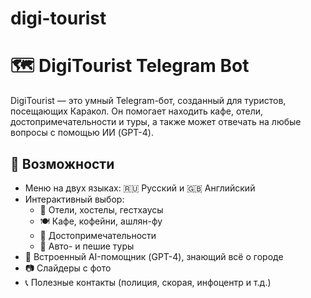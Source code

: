 # digi-tourist
# 🗺️ DigiTourist Telegram Bot

DigiTourist — это умный Telegram-бот, созданный для туристов, посещающих Каракол. Он помогает находить кафе, отели, достопримечательности и туры, а также может отвечать на любые вопросы с помощью ИИ (GPT-4).

## 🚀 Возможности

- Меню на двух языках: 🇷🇺 Русский и 🇬🇧 Английский
- Интерактивный выбор:
  - 🏨 Отели, хостелы, гестхаусы
  - 🍽️ Кафе, кофейни, ашлян-фу
  - 🕌 Достопримечательности
  - 🧭 Авто- и пешие туры
- 🤖 Встроенный AI-помощник (GPT-4), знающий всё о городе
- 📷 Слайдеры с фото
- 📞 Полезные контакты (полиция, скорая, инфоцентр и т.д.)
